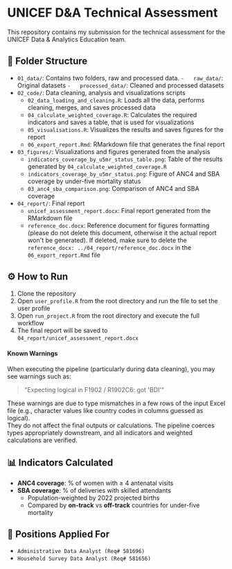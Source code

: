 # UNICEF D&A Technical Assessment

This repository contains my submission for the technical assessment for the UNICEF Data & Analytics Education team.

## 📁 Folder Structure

-   `01_data/`: Contains two folders, raw and processed data. `-   raw_data/`: Original datasets `-   processed_data/`: Cleaned and processed datasets
-   `02_code/`: Data cleaning, analysis and visualizations scripts
    -   `02_data_loading_and_cleaning.R`: Loads all the data, performs cleaning, merges, and saves processed data
    -   `04_calculate_weighted_coverage.R`: Calculates the required indicators and saves a table, that is used for visualizations
    -   `05_visualisations.R`: Visualizes the results and saves figures for the report
    -   `06_export_report.Rmd`: RMarkdown file that generates the final report
-   `03_figures/`: Visualizations and figures generated from the analysis
    -   `indicators_coverage_by_u5mr_status_table.png`: Table of the results generated by `04_calculate_weighted_coverage.R`
    -   `indicators_coverage_by_u5mr_status.png`: Figure of ANC4 and SBA coverage by under-five mortality status
    -   `03_anc4_sba_comparison.png`: Comparison of ANC4 and SBA coverage
-   `04_report/`: Final report
    -   `unicef_assessment_report.docx`: Final report generated from the RMarkdown file
    -   `reference_doc.docx`: Reference document for figures formatting (please do not delete this document, otherwise it the actual report won't be generated). If deleted, make sure to delete the `reference_docx: ../04_report/reference_doc.docx` in the `06_export_report.Rmd` file

## ⚙️ How to Run

1.  Clone the repository
2.  Open `user_profile.R` from the root directory and run the file to set the user profile
3.  Open `run_project.R` from the root directory and execute the full workflow
4.  The final report will be saved to `04_report/unicef_assessment_report.docx`

#### Known Warnings

When executing the pipeline (particularly during data cleaning), you may see warnings such as:

> "Expecting logical in F1902 / R1902C6: got 'BDI'"

These warnings are due to type mismatches in a few rows of the input Excel file (e.g., character values like country codes in columns guessed as logical).  
They do not affect the final outputs or calculations. The pipeline coerces types appropriately downstream, and all indicators and weighted calculations are verified.


## 📊 Indicators Calculated

-   **ANC4 coverage**: % of women with ≥ 4 antenatal visits
-   **SBA coverage**: % of deliveries with skilled attendants
    -   Population-weighted by 2022 projected births
    -   Compared by **on-track** vs **off-track** countries for under-five mortality

## 💬 Positions Applied For

-   `Administrative Data Analyst (Req# 581696)`
-   `Household Survey Data Analyst (Req# 581656)`
